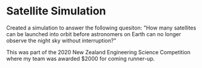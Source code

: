 # Satellite Simulation

Created a simulation to answer the following quesiton: "How many satellites can be launched into orbit before astronomers on Earth can no longer observe the night sky without interruption?"

This was part of the 2020 New Zealand Engineering Science Competition where my team was awarded $2000 for coming runner-up.
